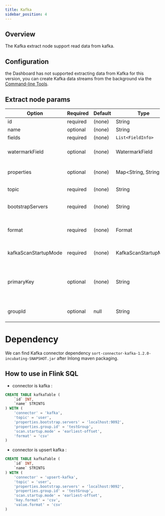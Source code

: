 ```yaml
---
title: Kafka
sidebar_position: 4
---
```

## Overview

The Kafka extract node support read data from kafka. 

## Configuration
the Dashboard has not supported extracting data from Kafka for this version, 
you can create Kafka data streams from the background via the [Command-line Tools](user_guide/command_line_tools.md).

## Extract node params

|  Option | Required  |  Default |  Type | Description  |
|---|---|---|---|---|
|id|required|(none)|String|Identifier for node|
|name|optional|(none)|String|Node name|
|fields|required|(none)|`List<FieldInfo>`|Table fields|
|watermarkField|optional|(none)|WatermarkField|Defines the field for generating watermarks|
|properties|optional|(none)|Map<String, String>|This can set other properties for connector params|
|  topic | required  |  (none) | String  | The Kafka topic name to read|
|   bootstrapServers| required  |  (none) | String  | Comma separated list of Kafka brokers |
|  format | required  |  (none) | Format  | It includes `json`,`avro`,`debezium-json`,`canal-json-inlong`,`csv` |
|kafkaScanStartupMode| required|(none)|KafkaScanStartupMode |It includes `earliest-offset` and `latest-offset`|
|primaryKey|optional|(none)|String|It decides use what connector, there value will use upsert kafka, empty value will use kafka|
|groupId|optional|null|String|Consumer group id. We suggest that set it by self|

# Dependency

We can find Kafka connector dependency `sort-connector-kafka-1.2.0-incubating-SNAPSHOT.jar` after Inlong maven packaging. 

## How to use in Flink SQL
* connector is kafka :
```sql
CREATE TABLE kafkaTable (
    `id` INT,
    `name` STRINTG
) WITH (
    'connector' = 'kafka',
    'topic' = 'user',
    'properties.bootstrap.servers' = 'localhost:9092',
    'properties.group.id' = 'testGroup',
    'scan.startup.mode' = 'earliest-offset',
    'format' = 'csv'
)

```
* connector is upsert kafka :
```sql
CREATE TABLE kafkaTable (
    `id` INT,
    `name` STRINTG
) WITH (
    'connector' = 'upsert-kafka',
    'topic' = 'user',
    'properties.bootstrap.servers' = 'localhost:9092',
    'properties.group.id' = 'testGroup',
    'scan.startup.mode' = 'earliest-offset',
    'key.format' = 'csv',
    'value.format' = 'csv'
)
```
